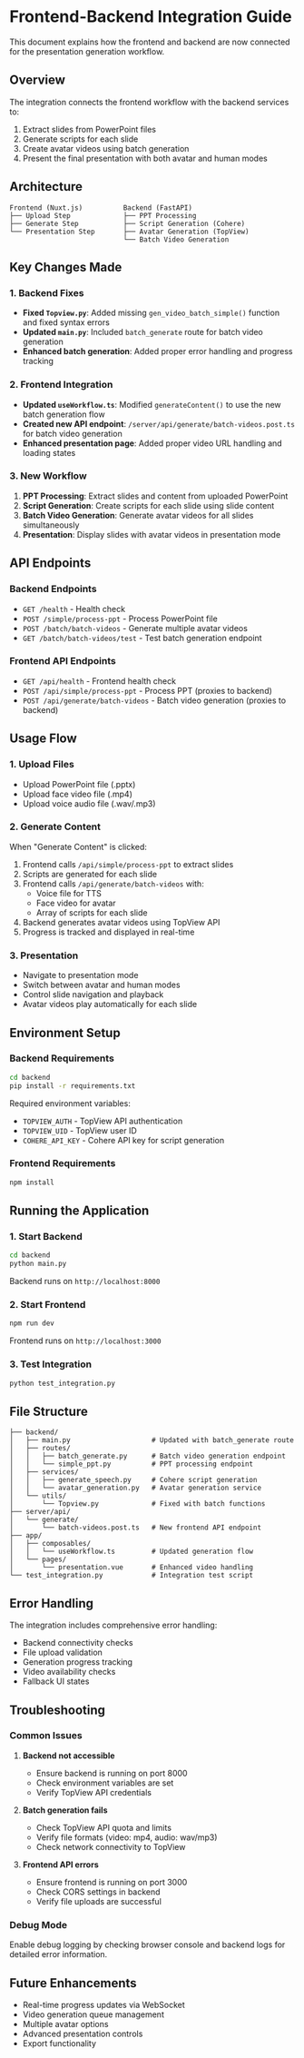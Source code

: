 # Frontend-Backend Integration Guide

This document explains how the frontend and backend are now connected for the presentation generation workflow.

## Overview

The integration connects the frontend workflow with the backend services to:
1. Extract slides from PowerPoint files
2. Generate scripts for each slide
3. Create avatar videos using batch generation
4. Present the final presentation with both avatar and human modes

## Architecture

```
Frontend (Nuxt.js)          Backend (FastAPI)
├── Upload Step             ├── PPT Processing
├── Generate Step           ├── Script Generation (Cohere)
└── Presentation Step       ├── Avatar Generation (TopView)
                            └── Batch Video Generation
```

## Key Changes Made

### 1. Backend Fixes
- **Fixed `Topview.py`**: Added missing `gen_video_batch_simple()` function and fixed syntax errors
- **Updated `main.py`**: Included `batch_generate` route for batch video generation
- **Enhanced batch generation**: Added proper error handling and progress tracking

### 2. Frontend Integration
- **Updated `useWorkflow.ts`**: Modified `generateContent()` to use the new batch generation flow
- **Created new API endpoint**: `/server/api/generate/batch-videos.post.ts` for batch video generation
- **Enhanced presentation page**: Added proper video URL handling and loading states

### 3. New Workflow
1. **PPT Processing**: Extract slides and content from uploaded PowerPoint
2. **Script Generation**: Create scripts for each slide using slide content
3. **Batch Video Generation**: Generate avatar videos for all slides simultaneously
4. **Presentation**: Display slides with avatar videos in presentation mode

## API Endpoints

### Backend Endpoints
- `GET /health` - Health check
- `POST /simple/process-ppt` - Process PowerPoint file
- `POST /batch/batch-videos` - Generate multiple avatar videos
- `GET /batch/batch-videos/test` - Test batch generation endpoint

### Frontend API Endpoints
- `GET /api/health` - Frontend health check
- `POST /api/simple/process-ppt` - Process PPT (proxies to backend)
- `POST /api/generate/batch-videos` - Batch video generation (proxies to backend)

## Usage Flow

### 1. Upload Files
- Upload PowerPoint file (.pptx)
- Upload face video file (.mp4)
- Upload voice audio file (.wav/.mp3)

### 2. Generate Content
When "Generate Content" is clicked:
1. Frontend calls `/api/simple/process-ppt` to extract slides
2. Scripts are generated for each slide
3. Frontend calls `/api/generate/batch-videos` with:
   - Voice file for TTS
   - Face video for avatar
   - Array of scripts for each slide
4. Backend generates avatar videos using TopView API
5. Progress is tracked and displayed in real-time

### 3. Presentation
- Navigate to presentation mode
- Switch between avatar and human modes
- Control slide navigation and playback
- Avatar videos play automatically for each slide

## Environment Setup

### Backend Requirements
```bash
cd backend
pip install -r requirements.txt
```

Required environment variables:
- `TOPVIEW_AUTH` - TopView API authentication
- `TOPVIEW_UID` - TopView user ID
- `COHERE_API_KEY` - Cohere API key for script generation

### Frontend Requirements
```bash
npm install
```

## Running the Application

### 1. Start Backend
```bash
cd backend
python main.py
```
Backend runs on `http://localhost:8000`

### 2. Start Frontend
```bash
npm run dev
```
Frontend runs on `http://localhost:3000`

### 3. Test Integration
```bash
python test_integration.py
```

## File Structure

```
├── backend/
│   ├── main.py                    # Updated with batch_generate route
│   ├── routes/
│   │   ├── batch_generate.py      # Batch video generation endpoint
│   │   └── simple_ppt.py          # PPT processing endpoint
│   ├── services/
│   │   ├── generate_speech.py     # Cohere script generation
│   │   └── avatar_generation.py   # Avatar generation service
│   └── utils/
│       └── Topview.py             # Fixed with batch functions
├── server/api/
│   └── generate/
│       └── batch-videos.post.ts   # New frontend API endpoint
├── app/
│   ├── composables/
│   │   └── useWorkflow.ts         # Updated generation flow
│   └── pages/
│       └── presentation.vue       # Enhanced video handling
└── test_integration.py            # Integration test script
```

## Error Handling

The integration includes comprehensive error handling:
- Backend connectivity checks
- File upload validation
- Generation progress tracking
- Video availability checks
- Fallback UI states

## Troubleshooting

### Common Issues

1. **Backend not accessible**
   - Ensure backend is running on port 8000
   - Check environment variables are set
   - Verify TopView API credentials

2. **Batch generation fails**
   - Check TopView API quota and limits
   - Verify file formats (video: mp4, audio: wav/mp3)
   - Check network connectivity to TopView

3. **Frontend API errors**
   - Ensure frontend is running on port 3000
   - Check CORS settings in backend
   - Verify file uploads are successful

### Debug Mode
Enable debug logging by checking browser console and backend logs for detailed error information.

## Future Enhancements

- Real-time progress updates via WebSocket
- Video generation queue management
- Multiple avatar options
- Advanced presentation controls
- Export functionality

